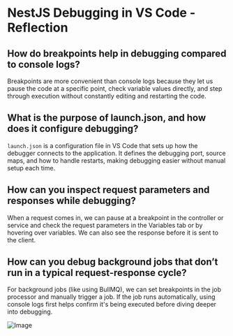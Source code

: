 # NestJS Debugging in VS Code - Reflection

## How do breakpoints help in debugging compared to console logs?

Breakpoints are more convenient than console logs because they let us pause the code at a specific point, check variable values directly, and step through execution without constantly editing and restarting the code.

## What is the purpose of launch.json, and how does it configure debugging?

`launch.json` is a configuration file in VS Code that sets up how the debugger connects to the application. It defines the debugging port, source maps, and how to handle restarts, making debugging easier without manual setup each time.

## How can you inspect request parameters and responses while debugging?

When a request comes in, we can pause at a breakpoint in the controller or service and check the request parameters in the Variables tab or by hovering over variables. We can also see the response before it is sent to the client.

## How can you debug background jobs that don’t run in a typical request-response cycle?

For background jobs (like using BullMQ), we can set breakpoints in the job processor and manually trigger a job. If the job runs automatically, using console logs first helps confirm it's being executed before diving deeper into debugging.

![Image](https://github.com/user-attachments/assets/ff821419-4875-4662-8ada-68e035066826)
